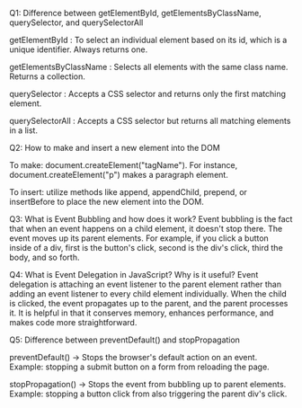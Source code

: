 Q1: Difference between getElementById, getElementsByClassName, querySelector, and querySelectorAll

getElementById : To select an individual element based on its id, which is a unique identifier. Always returns one.

getElementsByClassName : Selects all elements with the same class name. Returns a collection.

querySelector : Accepts a CSS selector and returns only the first matching element.

querySelectorAll : Accepts a CSS selector but returns all matching elements in a list.

Q2: How to make and insert a new element into the DOM

To make: document.createElement("tagName"). For instance, document.createElement("p") makes a paragraph element.

To insert: utilize methods like append, appendChild, prepend, or insertBefore to place the new element into the DOM.

Q3: What is Event Bubbling and how does it work?
Event bubbling is the fact that when an event happens on a child element, it doesn't stop there. The event moves up its parent elements. For example, if you click a button inside of a div, first is the button's click, second is the div's click, third the body, and so forth.

Q4: What is Event Delegation in JavaScript? Why is it useful?
Event delegation is attaching an event listener to the parent element rather than adding an event listener to every child element individually. When the child is clicked, the event propagates up to the parent, and the parent processes it. It is helpful in that it conserves memory, enhances performance, and makes code more straightforward.

Q5: Difference between preventDefault() and stopPropagation

preventDefault() → Stops the browser's default action on an event. Example: stopping a submit button on a form from reloading the page.

stopPropagation() → Stops the event from bubbling up to parent elements. Example: stopping a button click from also triggering the parent div's click.
